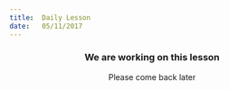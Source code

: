 ```yaml
---
title:  Daily Lesson
date:   05/11/2017
---
```


### <center>We are working on this lesson</center>
<center>Please come back later</center>